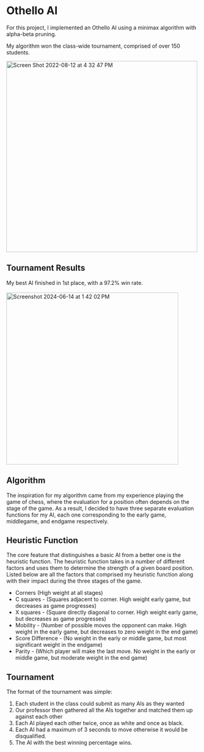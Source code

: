 # Othello AI

For this project, I implemented an Othello AI using a minimax algorithm with alpha-beta pruning.

My algorithm won the class-wide tournament, comprised of over 150 students.

<img
    width="500"
    alt="Screen Shot 2022-08-12 at 4 32 47 PM"
    src="https://user-images.githubusercontent.com/92076990/184457008-6e8f47e8-9b16-4b2e-bddb-f5b16cd0e39c.png"
  />

## Tournament Results

My best AI finished in 1st place, with a 97.2% win rate.<br/><br/>
<img align="center" width="450" alt="Screenshot 2024-06-14 at 1 42 02 PM" src="https://github.com/richardm213/othello-ai/assets/92076990/283dce5c-ae4e-4049-80a8-9c177ae82d83">

## Algorithm

The inspiration for my algorithm came from my experience playing the game of chess, where the evaluation for a position often depends on the stage of the game. As a result, I decided to have three separate evaluation functions for my AI, each one corresponding to the early game, middlegame, and endgame respectively.

## Heuristic Function

The core feature that distinguishes a basic AI from a better one is the heuristic function. The heuristic function takes in a number of different factors and uses them to determine the strength of a given board position. Listed below are all the factors that comprised my heuristic function along with their impact during the three stages of the game.

- Corners (High weight at all stages)
- C squares - (Squares adjacent to corner. High weight early game, but decreases as game progresses)
- X squares - (Square directly diagonal to corner. High weight early game, but decreases as game progresses)
- Mobility - (Number of possible moves the opponent can make. High weight in the early game, but decreases to zero weight in the end game)
- Score Difference - (No weight in the early or middle game, but most significant weight in the endgame)
- Parity - (Which player will make the last move. No weight in the early or middle game, but moderate weight in the end game)

## Tournament

The format of the tournament was simple:

1. Each student in the class could submit as many AIs as they wanted
2. Our professor then gathered all the AIs together and matched them up against each other
3. Each AI played each other twice, once as white and once as black.
4. Each AI had a maximum of 3 seconds to move otherwise it would be disqualified.
5. The AI with the best winning percentage wins.
